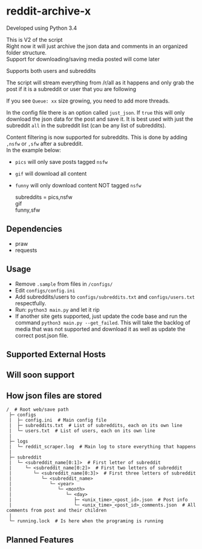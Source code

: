 # reddit-archive-x
Developed using Python 3.4  

This is V2 of the script  
Right now it will just archive the json data and comments in an organized folder structure.  
Support for downloading/saving media posted will come later 


Supports both users and subreddits  

The script will stream everything from /r/all as it happens and only grab the post if it is a subreddit or user that you are following  

If you see `Queue: xx` size growing, you need to add more threads.

In the config file there is an option called `just_json`. If `true` this will only download the json data for the post and save it. It is best used with just the subreddit `all` in the subreddit list (can be any list of subreddits).


Content filtering is now supported for subreddits. This is done by adding `,nsfw` or `,sfw` after a subreddit.  
In the example below:
- `pics` will only save posts tagged `nsfw`
- `gif` will download all content
- `funny` will only download content NOT tagged `nsfw`

    subreddits = pics,nsfw   
                 gif   
                 funny,sfw   


## Dependencies
- praw
- requests


## Usage
- Remove `.sample` from files in `/configs/`
- Edit `configs/config.ini`
- Add subreddits/users to `configs/subreddits.txt` and `configs/users.txt` respectfully.
- Run: `python3 main.py` and let it rip
- If another site gets supported, just update the code base and run the command `python3 main.py --get_failed`. This will take the backlog of media that was not supported and download it as well as update the correct post.json file.  

## Supported External Hosts

## Will soon support

## How json files are stored

    /  # Root web/save path
     ├─ configs
     |  ├─ config.ini  # Main config file
     |  ├─ subreddits.txt  # List of subreddits, each on its own line
     |  └─ users.txt  # List of users, each on its own line
     |
     ├─ logs
     |  └─ reddit_scraper.log  # Main log to store everything that happens
     |  
     ├─ subreddit
     |  └─ <subreddit_name[0:1]>  # First letter of subreddit
     |     └─ <subreddit_name[0:2]>  # First two letters of subreddit
     |        └─ <subreddit_name[0:3]>  # First three letters of subreddit
     |           └─ <subreddit_name>
     |              └─ <year>
     |                 └─ <month>
     |                    └─ <day>
     |                       ├─ <unix_time>_<post_id>.json  # Post info
     |                       └─ <unix_time>_<post_id>_comments.json  # All comments from post and their children
     |
     └─ running.lock  # Is here when the programing is running


## Planned Features
